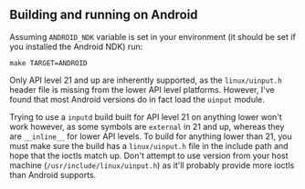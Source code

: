 Building and running on Android
-------------------------------
Assuming ```ANDROID_NDK``` variable is set in your environment (it should be set
if you installed the Android NDK) run:
```
make TARGET=ANDROID
```
Only API level 21 and up are inherently supported, as the ```linux/uinput.h```
header file is missing from the lower API level platforms. However, I've found
that most Android versions do in fact load the ```uinput``` module.

Trying to use a ```inputd``` build built for API level 21 on anything lower
won't work however, as some symbols are ```external``` in 21 and up, whereas
they are ```__inline__``` for lower API levels. To build for anything lower than
21, you must make sure the build has a ```linux/uinput.h``` file in the include
path and hope that the ioctls match up. Don't attempt to use version from your
host machine (```/usr/include/linux/uinput.h```) as it'll probably provide more
ioctls than Android supports.
